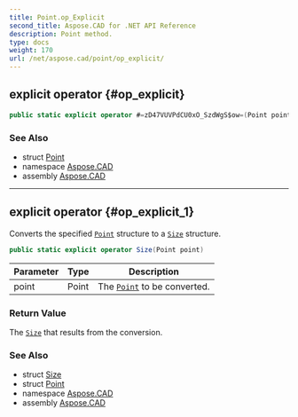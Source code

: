 ```yaml
---
title: Point.op_Explicit
second_title: Aspose.CAD for .NET API Reference
description: Point method. 
type: docs
weight: 170
url: /net/aspose.cad/point/op_explicit/
---
```

## explicit operator {#op_explicit}

```csharp
public static explicit operator #=zD47VUVPdCU0xO_SzdWgS$ow=(Point point)
```

### See Also

* struct [Point](../)
* namespace [Aspose.CAD](../../../aspose.cad/)
* assembly [Aspose.CAD](../../../)

---

## explicit operator {#op_explicit_1}

Converts the specified [`Point`](../) structure to a [`Size`](../../size/) structure.

```csharp
public static explicit operator Size(Point point)
```

| Parameter | Type | Description |
| --- | --- | --- |
| point | Point | The [`Point`](../) to be converted. |

### Return Value

The [`Size`](../../size/) that results from the conversion.

### See Also

* struct [Size](../../size/)
* struct [Point](../)
* namespace [Aspose.CAD](../../../aspose.cad/)
* assembly [Aspose.CAD](../../../)


